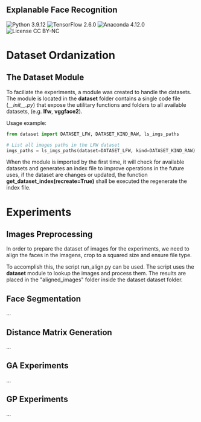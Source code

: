 ## Explanable Face Recognition
![Python 3.9.12](https://img.shields.io/badge/python-3.9.12-green.svg?style=plastic)
![TensorFlow 2.6.0](https://img.shields.io/badge/tensorflow-2.6-green.svg?style=plastic)
![Anaconda 4.12.0](https://img.shields.io/badge/anaconda-4.12-green.svg?style=plastic)
![License CC BY-NC](https://img.shields.io/badge/license-CC_BY--NC-green.svg?style=plastic)

# Dataset Ordanization

## The Dataset Module

To faciliate the experiments, a module was created to handle the datasets. The module is located in the **dataset** folder contains a single code file (*\_\_init__.py*) that expose the utilitary functions and folders to all available datasets, (e.g. **lfw**, **vggface2**).

Usage example:
    
```python
from dataset import DATASET_LFW, DATASET_KIND_RAW, ls_imgs_paths

# List all images paths in the LFW dataset
imgs_paths = ls_imgs_paths(dataset=DATASET_LFW, kind=DATASET_KIND_RAW)
```

When the module is imported by the first time, it will check for available datasets and generates an index file to improve operations in the future uses, if the dataset are changes or updated, the function **get_dataset_index(recreate=True)** shall be executed the regenerate the index file.

# Experiments

## Images Preprocessing

In order to prepare the dataset of images for the experiments, we need to align the faces in the imagens, crop to a squared size and ensure file type.

To accomplish this, the script run_align.py can be used. The script uses the **dataset** module to lookup the images and process them. The results are placed in the "aligned_images" folder inside the dataset dataset folder.

## Face Segmentation

...

## Distance Matrix Generation

...

## GA Experiments

...

## GP Experiments

...